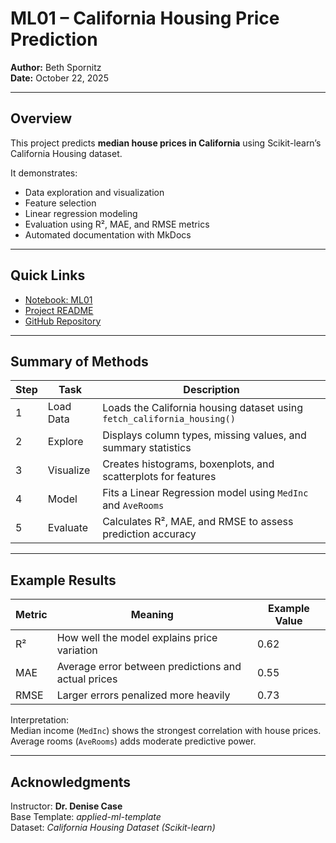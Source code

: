 # ML01 – California Housing Price Prediction

**Author:** Beth Spornitz  
**Date:** October 22, 2025  

---

## Overview
This project predicts **median house prices in California** using Scikit-learn’s California Housing dataset.  

It demonstrates:  
- Data exploration and visualization  
- Feature selection  
- Linear regression modeling  
- Evaluation using R², MAE, and RMSE metrics  
- Automated documentation with MkDocs  

---

## Quick Links
- [Notebook: ML01](https://github.com/BethSpornitz/ml01/blob/main/notebooks/project01/ml01.ipynb)
- [Project README](https://github.com/BethSpornitz/ml01/blob/main/README.md)
- [GitHub Repository](https://github.com/BethSpornitz/ml01)

---

## Summary of Methods
| Step | Task | Description |
|------|------|--------------|
| 1 | Load Data | Loads the California housing dataset using `fetch_california_housing()` |
| 2 | Explore | Displays column types, missing values, and summary statistics |
| 3 | Visualize | Creates histograms, boxenplots, and scatterplots for features |
| 4 | Model | Fits a Linear Regression model using `MedInc` and `AveRooms` |
| 5 | Evaluate | Calculates R², MAE, and RMSE to assess prediction accuracy |

---

## Example Results
| Metric | Meaning | Example Value |
|---------|----------|---------------|
| R² | How well the model explains price variation | 0.62 |
| MAE | Average error between predictions and actual prices | 0.55 |
| RMSE | Larger errors penalized more heavily | 0.73 |

Interpretation:  
Median income (`MedInc`) shows the strongest correlation with house prices.  
Average rooms (`AveRooms`) adds moderate predictive power.

---

## Acknowledgments
Instructor: **Dr. Denise Case**  
Base Template: *applied-ml-template*  
Dataset: *California Housing Dataset (Scikit-learn)*  

